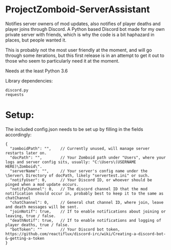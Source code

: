 # ProjectZomboid-ServerAssistant
Notifies server owners of mod updates, also notifies of player deaths and player joins through Discord.
A Python based Discord bot made for my own private server with friends, which is why the code is a bit haphazard in places, but people wanted it.

This is probably not the most user friendly at the moment, and will go through some iterations, but this first release is in an attempt to get it out to those who seem to particularly need it at the moment.

Needs at the least Python 3.6

Library dependencies:
```
discord.py
requests
```

# Setup:
The included config.json needs to be set up by filling in the fields accordingly:
```
{
  "zomboidPath": "",    // Currently unused, will manage server restarts later on.
  "docPath": "",        // Your Zomboid path under "Users", where your logs and server config sits, usually: "C:\Users\(USERNAME HERE)\Zomboid\".
  "serverName": "",     // Your server's config name under the \Server\ Directory of docPath, likely "servertest.ini" or such.
  "notifyUser": 0,      // Your Discord ID, or whoever should be pinged when a mod update occurs.
  "notifyChannel": 0,   // The discord channel ID that the mod notification should occur in, probably best to keep it to the same as chatChannel
  "chatChannel": 0,     // General chat channel ID, where join, leave and death messages will be sent.
  "joinNotif": true,    // If to enable notifications about joining or leaving, true / false.
  "deathNotif": true,   // If to enable notifications and logging of player deaths, true / false.
  "botToken": ""        // Your Discord bot token, https://github.com/reactiflux/discord-irc/wiki/Creating-a-discord-bot-&-getting-a-token
}
```
